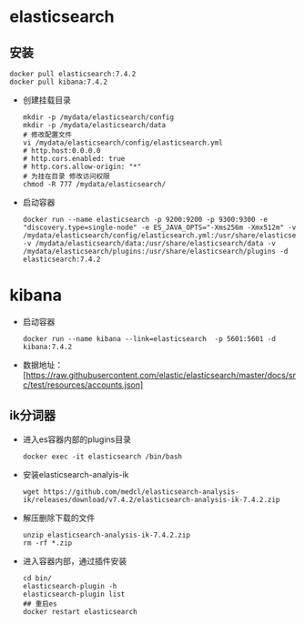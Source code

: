 # elasticsearch

## 安装

```shell
docker pull elasticsearch:7.4.2
docker pull kibana:7.4.2
```

* 创建挂载目录

  ```shell
  mkdir -p /mydata/elasticsearch/config
  mkdir -p /mydata/elasticsearch/data
  # 修改配置文件
  vi /mydata/elasticsearch/config/elasticsearch.yml
  # http.host:0.0.0.0
  # http.cors.enabled: true
  # http.cors.allow-origin: "*"
  # 为挂在目录 修改访问权限
  chmod -R 777 /mydata/elasticsearch/
  ```
  
* 启动容器

  ```shell
  docker run --name elasticsearch -p 9200:9200 -p 9300:9300 -e "discovery.type=single-node" -e ES_JAVA_OPTS="-Xms256m -Xmx512m" -v /mydata/elasticsearch/config/elasticsearch.yml:/usr/share/elasticsearch/config/elasticsearch.yml -v /mydata/elasticsearch/data:/usr/share/elasticsearch/data -v /mydata/elasticsearch/plugins:/usr/share/elasticsearch/plugins -d elasticsearch:7.4.2
  ```

  

# kibana

* 启动容器

  ```shell
  docker run --name kibana --link=elasticsearch  -p 5601:5601 -d kibana:7.4.2
  ```

  

* 数据地址：[https://raw.githubusercontent.com/elastic/elasticsearch/master/docs/src/test/resources/accounts.json]

## ik分词器

* 进入es容器内部的plugins目录

  `docker exec -it elasticsearch /bin/bash`

* 安装elasticsearch-analyis-ik

  `wget https://github.com/medcl/elasticsearch-analysis-ik/releases/download/v7.4.2/elasticsearch-analysis-ik-7.4.2.zip  `

* 解压删除下载的文件

  ```shell
  unzip elasticsearch-analysis-ik-7.4.2.zip
  rm -rf *.zip
  ```

* 进入容器内部，通过插件安装

  ```shell
  cd bin/
  elasticsearch-plugin -h
  elasticsearch-plugin list
  ## 重启es
  docker restart elasticsearch
  ```

  